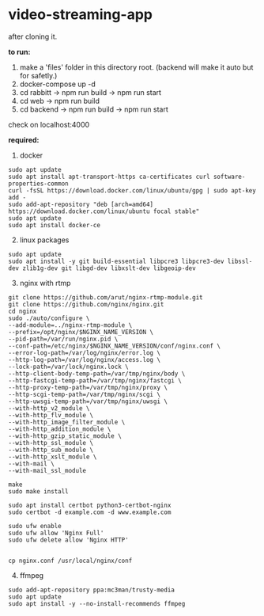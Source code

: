 # video-streaming-app
after cloning it.

**to run:**
1. make a 'files' folder in this directory root. (backend will make it auto but for safetly.)
2. docker-compose up -d
3. cd rabbitt -> npm run build -> npm run start
4. cd web -> npm run build
5. cd backend -> npm run build -> npm run start

check on localhost:4000

**required:**
1. docker
```
sudo apt update
sudo apt install apt-transport-https ca-certificates curl software-properties-common
curl -fsSL https://download.docker.com/linux/ubuntu/gpg | sudo apt-key add -
sudo add-apt-repository "deb [arch=amd64] https://download.docker.com/linux/ubuntu focal stable"
sudo apt update
sudo apt install docker-ce
```

2. linux packages
```
sudo apt update
sudo apt install -y git build-essential libpcre3 libpcre3-dev libssl-dev zlib1g-dev git libgd-dev libxslt-dev libgeoip-dev
````

3. nginx with rtmp
```
git clone https://github.com/arut/nginx-rtmp-module.git
git clone https://github.com/nginx/nginx.git
cd nginx
sudo ./auto/configure \
--add-module=../nginx-rtmp-module \
--prefix=/opt/nginx/$NGINX_NAME_VERSION \
--pid-path=/var/run/nginx.pid \
--conf-path=/etc/nginx/$NGINX_NAME_VERSION/conf/nginx.conf \
--error-log-path=/var/log/nginx/error.log \
--http-log-path=/var/log/nginx/access.log \
--lock-path=/var/lock/nginx.lock \
--http-client-body-temp-path=/var/tmp/nginx/body \
--http-fastcgi-temp-path=/var/tmp/nginx/fastcgi \
--http-proxy-temp-path=/var/tmp/nginx/proxy \
--http-scgi-temp-path=/var/tmp/nginx/scgi \
--http-uwsgi-temp-path=/var/tmp/nginx/uwsgi \
--with-http_v2_module \
--with-http_flv_module \
--with-http_image_filter_module \
--with-http_addition_module \
--with-http_gzip_static_module \
--with-http_ssl_module \
--with-http_sub_module \
--with-http_xslt_module \
--with-mail \
--with-mail_ssl_module 

make
sudo make install

sudo apt install certbot python3-certbot-nginx
sudo certbot -d example.com -d www.example.com

sudo ufw enable
sudo ufw allow 'Nginx Full'
sudo ufw delete allow 'Nginx HTTP'


cp nginx.conf /usr/local/nginx/conf
```

4. ffmpeg
```
sudo add-apt-repository ppa:mc3man/trusty-media
sudo apt update
sudo apt install -y --no-install-recommends ffmpeg
```
